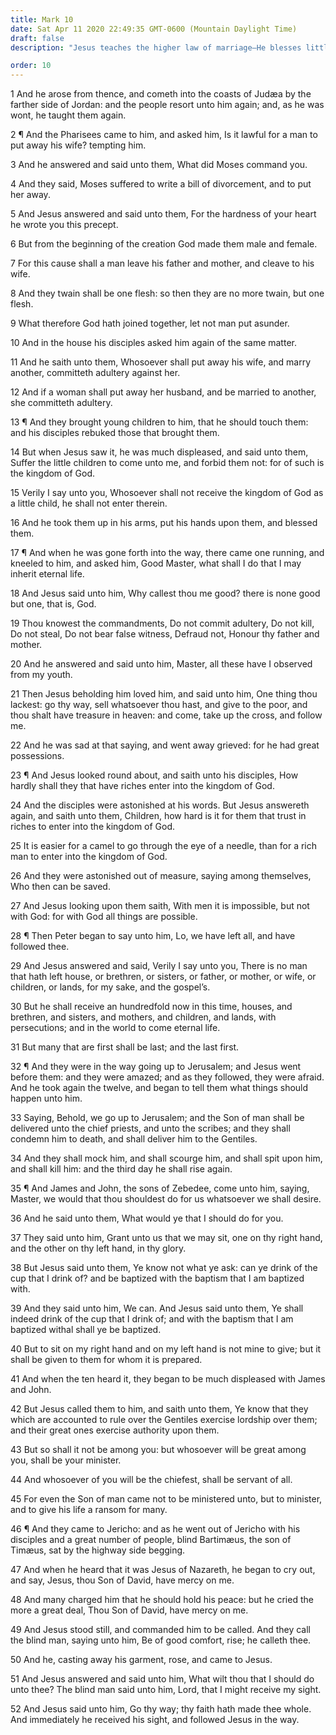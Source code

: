 ```yaml
---
title: Mark 10
date: Sat Apr 11 2020 22:49:35 GMT-0600 (Mountain Daylight Time)
draft: false
description: "Jesus teaches the higher law of marriage—He blesses little children—Jesus counsels the rich young man, foretells His own death, and heals blind Bartimæus."

order: 10
---
```

    
1 And he arose from thence, and cometh into the coasts of Judæa by the farther side of Jordan: and the people resort unto him again; and, as he was wont, he taught them again.

2 ¶ And the Pharisees came to him, and asked him, Is it lawful for a man to put away his wife? tempting him.

3 And he answered and said unto them, What did Moses command you.

4 And they said, Moses suffered to write a bill of divorcement, and to put her away.

5 And Jesus answered and said unto them, For the hardness of your heart he wrote you this precept.

6 But from the beginning of the creation God made them male and female.

7 For this cause shall a man leave his father and mother, and cleave to his wife.

8 And they twain shall be one flesh: so then they are no more twain, but one flesh.

9 What therefore God hath joined together, let not man put asunder.

10 And in the house his disciples asked him again of the same matter.

11 And he saith unto them, Whosoever shall put away his wife, and marry another, committeth adultery against her.

12 And if a woman shall put away her husband, and be married to another, she committeth adultery.

13 ¶ And they brought young children to him, that he should touch them: and his disciples rebuked those that brought them.

14 But when Jesus saw it, he was much displeased, and said unto them, Suffer the little children to come unto me, and forbid them not: for of such is the kingdom of God.

15 Verily I say unto you, Whosoever shall not receive the kingdom of God as a little child, he shall not enter therein.

16 And he took them up in his arms, put his hands upon them, and blessed them.

17 ¶ And when he was gone forth into the way, there came one running, and kneeled to him, and asked him, Good Master, what shall I do that I may inherit eternal life.

18 And Jesus said unto him, Why callest thou me good? there is none good but one, that is, God.

19 Thou knowest the commandments, Do not commit adultery, Do not kill, Do not steal, Do not bear false witness, Defraud not, Honour thy father and mother.

20 And he answered and said unto him, Master, all these have I observed from my youth.

21 Then Jesus beholding him loved him, and said unto him, One thing thou lackest: go thy way, sell whatsoever thou hast, and give to the poor, and thou shalt have treasure in heaven: and come, take up the cross, and follow me.

22 And he was sad at that saying, and went away grieved: for he had great possessions.

23 ¶ And Jesus looked round about, and saith unto his disciples, How hardly shall they that have riches enter into the kingdom of God.

24 And the disciples were astonished at his words. But Jesus answereth again, and saith unto them, Children, how hard is it for them that trust in riches to enter into the kingdom of God.

25 It is easier for a camel to go through the eye of a needle, than for a rich man to enter into the kingdom of God.

26 And they were astonished out of measure, saying among themselves, Who then can be saved.

27 And Jesus looking upon them saith, With men it is impossible, but not with God: for with God all things are possible.

28 ¶ Then Peter began to say unto him, Lo, we have left all, and have followed thee.

29 And Jesus answered and said, Verily I say unto you, There is no man that hath left house, or brethren, or sisters, or father, or mother, or wife, or children, or lands, for my sake, and the gospel’s.

30 But he shall receive an hundredfold now in this time, houses, and brethren, and sisters, and mothers, and children, and lands, with persecutions; and in the world to come eternal life.

31 But many that are first shall be last; and the last first.

32 ¶ And they were in the way going up to Jerusalem; and Jesus went before them: and they were amazed; and as they followed, they were afraid. And he took again the twelve, and began to tell them what things should happen unto him.

33 Saying, Behold, we go up to Jerusalem; and the Son of man shall be delivered unto the chief priests, and unto the scribes; and they shall condemn him to death, and shall deliver him to the Gentiles.

34 And they shall mock him, and shall scourge him, and shall spit upon him, and shall kill him: and the third day he shall rise again.

35 ¶ And James and John, the sons of Zebedee, come unto him, saying, Master, we would that thou shouldest do for us whatsoever we shall desire.

36 And he said unto them, What would ye that I should do for you.

37 They said unto him, Grant unto us that we may sit, one on thy right hand, and the other on thy left hand, in thy glory.

38 But Jesus said unto them, Ye know not what ye ask: can ye drink of the cup that I drink of? and be baptized with the baptism that I am baptized with.

39 And they said unto him, We can. And Jesus said unto them, Ye shall indeed drink of the cup that I drink of; and with the baptism that I am baptized withal shall ye be baptized.

40 But to sit on my right hand and on my left hand is not mine to give; but it shall be given to them for whom it is prepared.

41 And when the ten heard it, they began to be much displeased with James and John.

42 But Jesus called them to him, and saith unto them, Ye know that they which are accounted to rule over the Gentiles exercise lordship over them; and their great ones exercise authority upon them.

43 But so shall it not be among you: but whosoever will be great among you, shall be your minister.

44 And whosoever of you will be the chiefest, shall be servant of all.

45 For even the Son of man came not to be ministered unto, but to minister, and to give his life a ransom for many.

46 ¶ And they came to Jericho: and as he went out of Jericho with his disciples and a great number of people, blind Bartimæus, the son of Timæus, sat by the highway side begging.

47 And when he heard that it was Jesus of Nazareth, he began to cry out, and say, Jesus, thou Son of David, have mercy on me.

48 And many charged him that he should hold his peace: but he cried the more a great deal, Thou Son of David, have mercy on me.

49 And Jesus stood still, and commanded him to be called. And they call the blind man, saying unto him, Be of good comfort, rise; he calleth thee.

50 And he, casting away his garment, rose, and came to Jesus.

51 And Jesus answered and said unto him, What wilt thou that I should do unto thee? The blind man said unto him, Lord, that I might receive my sight.

52 And Jesus said unto him, Go thy way; thy faith hath made thee whole. And immediately he received his sight, and followed Jesus in the way.

